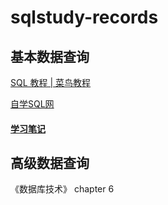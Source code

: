 # sqlstudy-records

基本数据查询
---

[SQL 教程 | 菜鸟教程](https://www.runoob.com/sql/sql-tutorial.html)

[自学SQL网](http://xuesql.cn/)

#### [学习笔记](https://github.com/penny-glo/sqlstudy-records/blob/main/%E5%9F%BA%E6%9C%AC%E6%95%B0%E6%8D%AE%E6%9F%A5%E8%AF%A2.md)

高级数据查询
---
《数据库技术》 chapter 6
